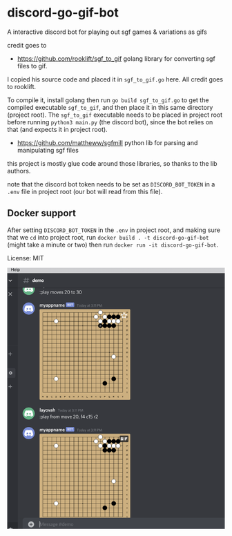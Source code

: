 # discord-go-gif-bot

A interactive discord bot for playing out sgf games & variations as gifs

credit goes to
- https://github.com/rooklift/sgf_to_gif 
golang library for converting sgf files to gif.

I copied his source code and placed it in `sgf_to_gif.go` here. All credit goes to rooklift.

To compile it, install golang then run `go build sgf_to_gif.go` to get the compiled executable `sgf_to_gif`, and then place it in this same directory (project root).
The `sgf_to_gif` executable needs to be placed in project root before running `python3 main.py` (the discord bot), since the bot relies on that (and expects it in project root).

- https://github.com/mattheww/sgfmill
python lib for parsing and manipulating sgf files

this project is mostly glue code around those libraries, so thanks to the lib authors.

note that the discord bot token needs to be set as `DISCORD_BOT_TOKEN` in a `.env` file in project root (our bot will read from this file).

## Docker support
After setting `DISCORD_BOT_TOKEN` in the `.env` in project root, and making sure that we `cd` into project root,
run `docker build . -t discord-go-gif-bot` (might take a minute or two)
then run `docker run -it discord-go-gif-bot`.



License: MIT

![alt text](./screenshot.png "Logo Title Text 1")


